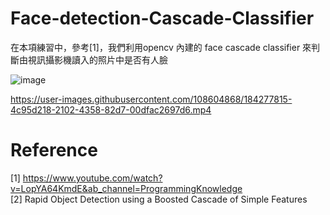 # Face-detection-Cascade-Classifier


在本項練習中，參考[1]，我們利用opencv 內建的 face cascade classifier 來判斷由視訊攝影機讀入的照片中是否有人臉






![image](https://user-images.githubusercontent.com/108604868/183235094-ec1f852c-4316-45ce-8ca0-868ce5d7720c.png)





https://user-images.githubusercontent.com/108604868/184277815-4c95d218-2102-4358-82d7-00dfac2697d6.mp4





# Reference
[1] https://www.youtube.com/watch?v=LopYA64KmdE&ab_channel=ProgrammingKnowledge  
[2] Rapid Object Detection using a Boosted Cascade of Simple Features
